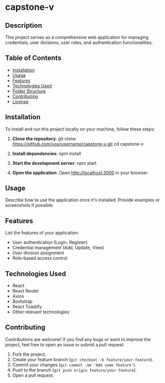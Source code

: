 # capstone-v

## Description

This project serves as a comprehensive web application for managing credentials, user divisions, user roles, and authentication functionalities.

## Table of Contents

- [Installation](#installation)
- [Usage](#usage)
- [Features](#features)
- [Technologies Used](#technologies-used)
- [Folder Structure](#folder-structure)
- [Contributing](#contributing)
- [License](#license)

## Installation

To install and run this project locally on your machine, follow these steps:

1. **Clone the repository**:
git clone https://github.com/yourusername/capstone-v.git
cd capstone-v
 
2. **Install dependencies**:
   npm install


3. **Start the development server**:
   npm start


4. **Open the application**:
Open [http://localhost:3000](http://localhost:3000) in your browser.

## Usage

Describe how to use the application once it's installed. Provide examples or screenshots if possible.

## Features

List the features of your application:

- User authentication (Login, Register)
- Credential management (Add, Update, View)
- User division assignment
- Role-based access control

## Technologies Used

- React
- React Router
- Axios
- Bootstrap
- React Toastify
- Other relevant technologies


## Contributing

Contributions are welcome! If you find any bugs or want to improve the project, feel free to open an issue or submit a pull request.

1. Fork the project.
2. Create your feature branch (`git checkout -b feature/your-feature`).
3. Commit your changes (`git commit -am 'Add some feature'`).
4. Push to the branch (`git push origin feature/your-feature`).
5. Open a pull request.


